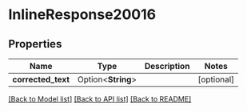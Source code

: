 # InlineResponse20016

## Properties

Name | Type | Description | Notes
------------ | ------------- | ------------- | -------------
**corrected_text** | Option<**String**> |  | [optional]

[[Back to Model list]](../README.md#documentation-for-models) [[Back to API list]](../README.md#documentation-for-api-endpoints) [[Back to README]](../README.md)


